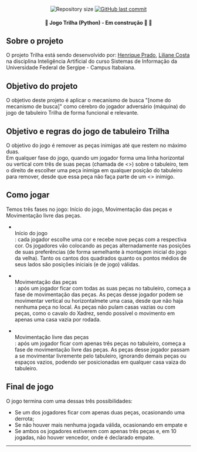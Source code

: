 <p align="center">
  <img alt="Repository size" src="https://img.shields.io/github/repo-size/rickweb3/projeto-ia-trilha">
  <a href="https://github.com/rickweb3/projeto-ia-trilha/commits/master">
    <img alt="GitHub last commit" src="https://img.shields.io/github/last-commit/rickweb3/projeto-ia-trilha">
  </a>
</p>



<h4 align="center"> 
	🚧 Jogo Trilha (Python) - Em construção 🚀 🚧
</h4>



## Sobre o projeto
O projeto Trilha está sendo desenvolvido por: <a href="https://github.com/rickweb3">Henrique Prado</a>, <a href="https://github.com/LilianeCosta767">Liliane Costa</a> na disciplina Inteligência Artificial do curso Sistemas de Informação da Universidade Federal de Sergipe - Campus Itabaiana.



## Objetivo do projeto
O objetivo deste projeto é aplicar o mecanismo de busca "[nome do mecanismo de busca]" como cérebro do jogador adversário (máquina)
do jogo de tabuleiro Trilha de forma funcional e relevante.



## Objetivo e regras do jogo de tabuleiro Trilha
O objetivo do jogo é remover as peças inimigas até que restem no máximo duas. <br/>
Em qualquer fase do jogo, quando um jogador forma uma linha horizontal ou vertical com três de suas peças (chamada de <<moinho>>)
sobre o tabuleiro, tem o direito de escolher uma peça inimiga em qualquer posição do tabuleiro para remover, desde que essa peça não
faça parte de um <<moinho>> inimigo.

	
## Como jogar
Temos três fases no jogo: Início do jogo, Movimentação das peças e Movimentação livre das peças.	

- <br>Início do jogo</br>: cada jogador escolhe uma cor e recebe nove peças com a respectiva cor. Os jogadores vão colocando as peças alternadamente nas posições de suas preferências (de forma semelhante à montagem inicial do jogo da velha). Tanto os cantos dos quadrados quanto os pontos médios de seus lados são posições iniciais (e de jogo) válidas.

- <br>Movimentação das peças</br>: após um jogador ficar com todas as suas peças no tabuleiro, começa a fase de movimentação das peças. As peças desse jogador podem se movimentar vertical ou horizontalmete uma casa, desde que não haja nenhuma peça no local. As peças não pulam casas vazias ou com peças, como o cavalo do Xadrez, sendo possível o movimento em apenas uma casa vazia por rodada.

- <br>Movimentação livre das peças</br>: após um jogador ficar com  apenas três peças no tabuleiro, começa a fase de movimentação livre das peças. As peças desse jogador passam a se movimentar livremente pelo tabuleiro, ignorando demais peças ou espaços vazios, podendo ser posicionadas em qualquer casa vaiza do tabuleiro.


## Final de jogo
O jogo termina com uma dessas três possibilidades:
- Se um dos jogadores ficar com apenas duas peças, ocasionando uma derrota;
- Se não houver mais nenhuma jogada válida, ocasionando em empate e
- Se ambos os jogadores estiverem com apenas três peças e, em 10 jogadas, não houver vencedor, onde é declarado empate.

---
